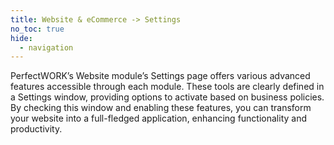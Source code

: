 ```yaml
---
title: Website & eCommerce -> Settings
no_toc: true
hide:
  - navigation
---
```


PerfectWORK’s Website module’s Settings page offers various advanced features accessible through each module. These tools are clearly defined in a Settings window, providing options to activate based on business policies. By checking this window and enabling these features, you can transform your website into a full-fledged application, enhancing functionality and productivity.
